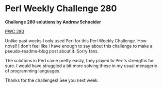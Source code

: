 # Perl Weekly Challenge 280

**Challenge 280 solutions by Andrew Schneider**

[PWC 280](https://theweeklychallenge.org/blog/perl-weekly-challenge-280/)

Unlike past weeks I only used Perl for this Perl Weekly Challenge. How novel! I don't feel like I have enough to say about this challenge to make a pseudo-readme-blog post about it. Sorry fans.

The solutions in Perl came pretty easily, they played to Perl's strengths for sure. I would have struggled a bit more solving these in my usual menagerie of programming languages.

Thanks for the challenges! See you next week.
